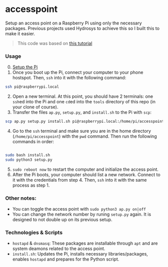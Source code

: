 # accesspoint

[this tutorial]: https://www.raspberrypi.com/documentation/computers/configuration.html#before-you-begin

Setup an access point on a Raspberry Pi using only the necessary packages. Previous projects used Hydrosys to achieve this so I built this to make it easier.

> This code was based on [this tutorial]

### Usage
0. [Setup the Pi](https://github.com/orgs/dhs-envirotech/discussions/6)
1. Once you boot up the Pi, connect your computer to your phone hostspot. Then, `ssh` into it with the following command:
```bash
ssh pi@raspberrypi.local
```
2. Open a new terminal. At this point, you should have 2 terminals: one `ssh`ed into the Pi and one `cd`ed into the `tools` directory of this repo (in your clone of course).
3. Transfer the files `ap.py`, `setup.py`, and `install.sh` to the Pi with `scp`:
```bash
scp ap.py setup.py install.sh pi@raspberrypi.local:/home/pi/accesspoint
```
4. Go to the `ssh` terminal and make sure you are in the home directory (`/home/pi/accesspoint`) with the `pwd` command. Then run the following commands in order:
```bash

sudo bash install.sh
sudo python3 setup.py
```
5. `sudo reboot now` to restart the computer and initialize the access point.
6. After the Pi boots, your computer should list a new network. Connect to it with the credentials from step 4. Then, `ssh` into it with the same process as step 1.

### Other notes:
- You can toggle the access point with `sudo python3 ap.py on|off`
- You can change the network number by runing `setup.py` again. It is designed to not double up on its previous setup.

### Technologies & Scripts
- `hostapd` & `dnsmasq`: These packages are installable through `apt` and are system deamons related to the access point.
- `install.sh`: Updates the Pi, installs necessary libraries/packages, enables `hostapd` and prepares for the Python script.